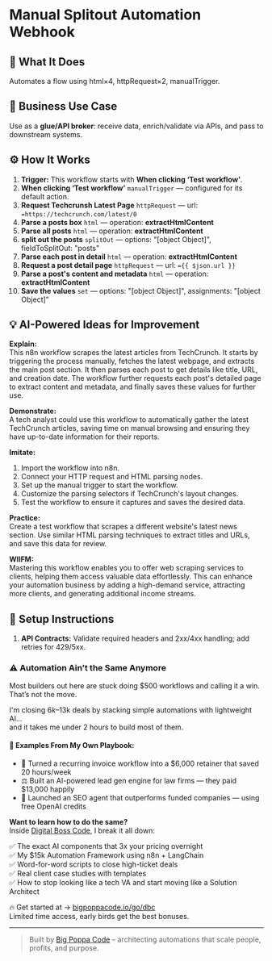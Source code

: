 # Manual Splitout Automation Webhook
  ## 🚀 What It Does
  Automates a flow using html×4, httpRequest×2, manualTrigger.
  
  ## 💼 Business Use Case
  Use as a **glue/API broker**: receive data, enrich/validate via APIs, and pass to downstream systems.
  
  ## ⚙️ How It Works
  1. **Trigger:** This workflow starts with **When clicking ‘Test workflow’**.
  2. **When clicking ‘Test workflow’** `manualTrigger` — configured for its default action.
3. **Request Techcrunsh Latest Page** `httpRequest` — url: `=https://techcrunch.com/latest/0`
4. **Parse a posts box** `html` — operation: **extractHtmlContent**
5. **Parse all posts** `html` — operation: **extractHtmlContent**
6. **split out the posts** `splitOut` — options: "[object Object]", fieldToSplitOut: "posts"
7. **Parse each post in detail** `html` — operation: **extractHtmlContent**
8. **Request a post detail page** `httpRequest` — url: `={{ $json.url }}`
9. **Parse a post's content and metadata** `html` — operation: **extractHtmlContent**
10. **Save the values** `set` — options: "[object Object]", assignments: "[object Object]"
  
  ## 💡 AI-Powered Ideas for Improvement
  **Explain:**  
This n8n workflow scrapes the latest articles from TechCrunch. It starts by triggering the process manually, fetches the latest webpage, and extracts the main post section. It then parses each post to get details like title, URL, and creation date. The workflow further requests each post's detailed page to extract content and metadata, and finally saves these values for further use.

**Demonstrate:**  
A tech analyst could use this workflow to automatically gather the latest TechCrunch articles, saving time on manual browsing and ensuring they have up-to-date information for their reports.

**Imitate:**  
1. Import the workflow into n8n.
2. Connect your HTTP request and HTML parsing nodes.
3. Set up the manual trigger to start the workflow.
4. Customize the parsing selectors if TechCrunch's layout changes.
5. Test the workflow to ensure it captures and saves the desired data.

**Practice:**  
Create a test workflow that scrapes a different website's latest news section. Use similar HTML parsing techniques to extract titles and URLs, and save this data for review.

**WIIFM:**  
Mastering this workflow enables you to offer web scraping services to clients, helping them access valuable data effortlessly. This can enhance your automation business by adding a high-demand service, attracting more clients, and generating additional income streams.
  
  ## 🔧 Setup Instructions
  1. **API Contracts:** Validate required headers and 2xx/4xx handling; add retries for 429/5xx.
  
### ⚠️ Automation Ain’t the Same Anymore

Most builders out here are stuck doing $500 workflows and calling it a win.  
That’s not the move.  

I'm closing $6k–$13k deals by stacking simple automations with lightweight AI...  
and it takes me under 2 hours to build most of them.

#### 🧠 Examples From My Own Playbook:
- 🔁 Turned a recurring invoice workflow into a $6,000 retainer that saved 20 hours/week  
- ⚖️ Built an AI-powered lead gen engine for law firms — they paid $13,000 happily  
- 🚀 Launched an SEO agent that outperforms funded companies — using free OpenAI credits  

**Want to learn how to do the same?**  
Inside [Digital Boss Code](https://bigpoppacode.io/go/dbc), I break it all down:

✅ The exact AI components that 3x your pricing overnight  
✅ My $15k Automation Framework using n8n + LangChain  
✅ Word-for-word scripts to close high-ticket deals  
✅ Real client case studies with templates  
✅ How to stop looking like a tech VA and start moving like a Solution Architect  

🔥 Get started at → [bigpoppacode.io/go/dbc](https://bigpoppacode.io/go/dbc)  
Limited time access, early birds get the best bonuses.

---
> Built by [Big Poppa Code](https://bigpoppacode.io) – architecting automations that scale people, profits, and purpose.
  